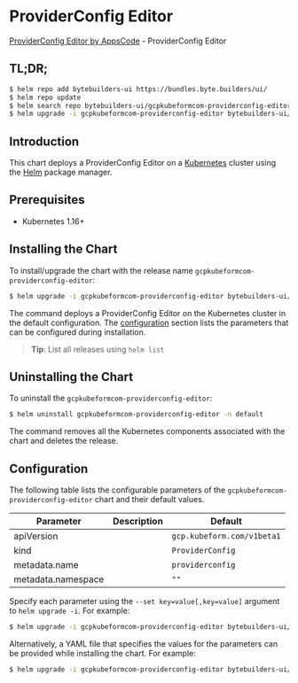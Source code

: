 # ProviderConfig Editor

[ProviderConfig Editor by AppsCode](https://byte.builders) - ProviderConfig Editor

## TL;DR;

```bash
$ helm repo add bytebuilders-ui https://bundles.byte.builders/ui/
$ helm repo update
$ helm search repo bytebuilders-ui/gcpkubeformcom-providerconfig-editor --version=v0.4.18
$ helm upgrade -i gcpkubeformcom-providerconfig-editor bytebuilders-ui/gcpkubeformcom-providerconfig-editor -n default --create-namespace --version=v0.4.18
```

## Introduction

This chart deploys a ProviderConfig Editor on a [Kubernetes](http://kubernetes.io) cluster using the [Helm](https://helm.sh) package manager.

## Prerequisites

- Kubernetes 1.16+

## Installing the Chart

To install/upgrade the chart with the release name `gcpkubeformcom-providerconfig-editor`:

```bash
$ helm upgrade -i gcpkubeformcom-providerconfig-editor bytebuilders-ui/gcpkubeformcom-providerconfig-editor -n default --create-namespace --version=v0.4.18
```

The command deploys a ProviderConfig Editor on the Kubernetes cluster in the default configuration. The [configuration](#configuration) section lists the parameters that can be configured during installation.

> **Tip**: List all releases using `helm list`

## Uninstalling the Chart

To uninstall the `gcpkubeformcom-providerconfig-editor`:

```bash
$ helm uninstall gcpkubeformcom-providerconfig-editor -n default
```

The command removes all the Kubernetes components associated with the chart and deletes the release.

## Configuration

The following table lists the configurable parameters of the `gcpkubeformcom-providerconfig-editor` chart and their default values.

|     Parameter      | Description |                Default                |
|--------------------|-------------|---------------------------------------|
| apiVersion         |             | <code>gcp.kubeform.com/v1beta1</code> |
| kind               |             | <code>ProviderConfig</code>           |
| metadata.name      |             | <code>providerconfig</code>           |
| metadata.namespace |             | <code>""</code>                       |


Specify each parameter using the `--set key=value[,key=value]` argument to `helm upgrade -i`. For example:

```bash
$ helm upgrade -i gcpkubeformcom-providerconfig-editor bytebuilders-ui/gcpkubeformcom-providerconfig-editor -n default --create-namespace --version=v0.4.18 --set apiVersion=gcp.kubeform.com/v1beta1
```

Alternatively, a YAML file that specifies the values for the parameters can be provided while
installing the chart. For example:

```bash
$ helm upgrade -i gcpkubeformcom-providerconfig-editor bytebuilders-ui/gcpkubeformcom-providerconfig-editor -n default --create-namespace --version=v0.4.18 --values values.yaml
```
